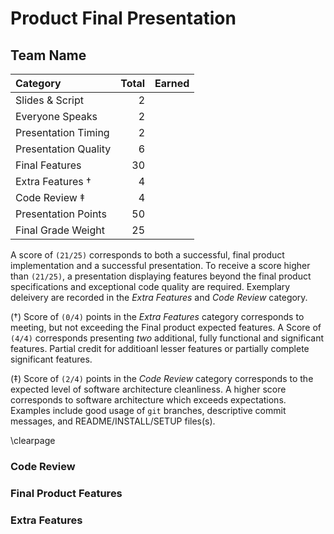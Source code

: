 # Product Final Presentation

## Team Name

| Category | Total | Earned |
|:-|-:|-:|
| Slides & Script      |  2 |  |
| Everyone Speaks      |  2 |  |
| Presentation Timing  |  2 |  |
| Presentation Quality |  6 |  |
| Final Features       | 30 |  |
| Extra Features †     |  4 |  |
| Code Review ‡        |  4 |  |
| Presentation Points  | 50 |  |
| Final Grade Weight   | 25 |  |

A score of `(21/25)` corresponds to both a successful, final product implementation and a successful presentation.
To receive a score higher than `(21/25)`, a presentation displaying features beyond the final product specifications and exceptional code quality are  required. Exemplary deleivery are recorded in the *Extra Features* and *Code Review* category.

(†) Score of `(0/4)` points in the *Extra Features* category corresponds to meeting, but not exceeding the Final product expected features.
A Score of `(4/4)` corresponds presenting *two* additional, fully functional and significant features.
Partial credit for additioanl lesser features or partially complete significant features.

(‡) Score of `(2/4)` points in the *Code Review* category corresponds to the expected level of software architecture cleanliness.
A higher score corresponds to software architecture which exceeds expectations.
Examples include good usage of `git` branches, descriptive commit messages, and README/INSTALL/SETUP files(s).


\clearpage


### Code Review


### Final Product Features


### Extra Features

